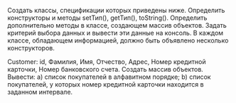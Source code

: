Создать классы, спецификации которых приведены ниже. Определить конструкторы и методы setТип(), getТип(), toString(). Определить дополнительно 
методы в классе, создающем массив объектов. Задать критерий выбора данных
и вывести эти данные на консоль. В каждом классе, обладающем информацией,
должно быть объявлено несколько конструкторов.

Customer: id, Фамилия, Имя, Отчество, Адрес, Номер кредитной карточки,
Номер банковского счета.
Создать массив объектов. Вывести:
a) список покупателей в алфавитном порядке;
b) список покупателей, у которых номер кредитной карточки находится
в заданном интервале.
